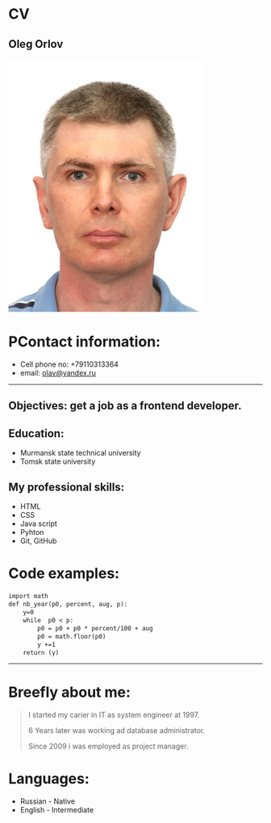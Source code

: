 # CV
## Oleg Orlov
![OrlovOP](\orlov.jpeg)
# PContact information:
  * Cell phone no: +79110313364
  * email: olav@yandex.ru
_______________________________________________
>
## Objectives: get a job as a frontend developer.

## Education:
 * Murmansk state technical university
 * Tomsk state university
## My professional skills:
 * HTML
 * CSS
 * Java script
 * Pyhton
 * Git, GitHub

# Code examples:
```
import math
def nb_year(p0, percent, aug, p):
    y=0
    while  p0 < p:
        p0 = p0 + p0 * percent/100 + aug
        p0 = math.floor(p0)
        y +=1
    return (y)
```
*****************************************************
# Breefly about me:
>I started my carier in IT as system engineer at 1997.
>
>6 Years later was working ad database administrator.
>
>Since 2009 i was employed as project manager.

# Languages:
 * Russian - Native
 * English - Intermediate
